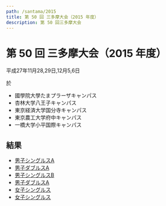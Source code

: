 ```yaml
---
path: /santama/2015
title: 第 50 回 三多摩大会（2015 年度）
description: 第 50 回三多摩大会
---
```


# 第 50 回 三多摩大会（2015 年度）

平成27年11月28,29日,12月5,6日

於
- 國學院大學たまプラーザキャンパス
- 杏林大学八王子キャンパス
- 東京経済大学国分寺キャンパス
- 東京農工大学府中キャンパス
- 一橋大学小平国際キャンパス

## 結果
- <a target="_blank" href="#" data-storage="santama/santama_2015_mda_re.pdf">男子シングルスA</a>
- <a target="_blank" href="#" data-storage="santama/santama_2015_mda_re.pdf">男子ダブルスA</a>
- <a target="_blank" href="#" data-storage="santama/santama_2015_msb_re.pdf">男子シングルスB</a>
- <a target="_blank" href="#" data-storage="santama/santama_2015_mdb_re.pdf">男子ダブルスA</a>
- <a target="_blank" href="#" data-storage="santama/santama_2015_ws_re.pdf">女子シングルス</a>
- <a target="_blank" href="#" data-storage="santama/santama_2015_wd_re.pdf">女子シングルス</a>
